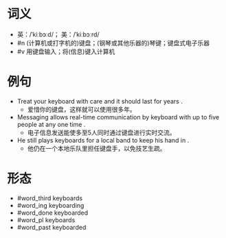 # 词义
- 英：/ˈkiːbɔːd/； 美：/ˈkiːbɔːrd/
- #n (计算机或打字机的)键盘；(钢琴或其他乐器的)琴键；键盘式电子乐器
- #v 用键盘输入；将(信息)键入计算机
# 例句
- Treat your keyboard with care and it should last for years .
	- 爱惜你的键盘，这样就可以使用很多年。
- Messaging allows real-time communication by keyboard with up to five people at any one time .
	- 电子信息发送能使多至5人同时通过键盘进行实时交流。
- He still plays keyboards for a local band to keep his hand in .
	- 他仍在一个本地乐队里担任键盘手，以免技艺生疏。
# 形态
- #word_third keyboards
- #word_ing keyboarding
- #word_done keyboarded
- #word_pl keyboards
- #word_past keyboarded
